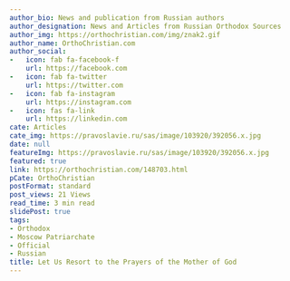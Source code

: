 ```yaml
---
author_bio: News and publication from Russian authors
author_designation: News and Articles from Russian Orthodox Sources
author_img: https://orthochristian.com/img/znak2.gif
author_name: OrthoChristian.com
author_social:
-   icon: fab fa-facebook-f
    url: https://facebook.com
-   icon: fab fa-twitter
    url: https://twitter.com
-   icon: fab fa-instagram
    url: https://instagram.com
-   icon: fas fa-link
    url: https://linkedin.com
cate: Articles
cate_img: https://pravoslavie.ru/sas/image/103920/392056.x.jpg
date: null
featureImg: https://pravoslavie.ru/sas/image/103920/392056.x.jpg
featured: true
link: https://orthochristian.com/148703.html
pCate: OrthoChristian
postFormat: standard
post_views: 21 Views
read_time: 3 min read
slidePost: true
tags:
- Orthodox
- Moscow Patriarchate
- Official
- Russian
title: Let Us Resort to the Prayers of the Mother of God
---
```

